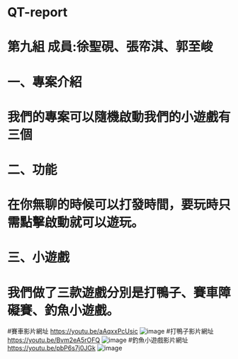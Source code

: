 # QT-report
# 第九組 成員:徐聖硯、張帟淇、郭至峻
# 一、專案介紹
# 我們的專案可以隨機啟動我們的小遊戲有三個
# 二、功能
# 在你無聊的時候可以打發時間，要玩時只需點擊啟動就可以遊玩。
# 三、小遊戲
# 我們做了三款遊戲分別是打鴨子、賽車障礙賽、釣魚小遊戲。

#賽車影片網址 https://youtu.be/aAqxxPcUsic
![image](https://github.com/user-attachments/assets/12068a48-b969-4758-8aa3-c6ca54ca940f)
#打鴨子影片網址 https://youtu.be/Bvm2eA5rOFQ
![image](https://github.com/user-attachments/assets/04074c6c-531c-4124-8c5a-e4a988db8a43)
#釣魚小遊戲影片網址 https://youtu.be/pbP6s7j0JGk
![image](https://github.com/user-attachments/assets/3ed2bccc-5010-4a2b-929f-ea96f55ffdc6)


